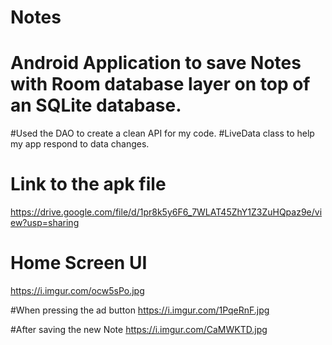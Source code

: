 # Notes
# Android Application to save Notes with Room database layer on top of an SQLite database.
#Used the DAO to create a clean API for my code.
#LiveData class to help my app respond to data changes.



# Link to the apk file
https://drive.google.com/file/d/1pr8k5y6F6_7WLAT45ZhY1Z3ZuHQpaz9e/view?usp=sharing

# Home Screen UI
https://i.imgur.com/ocw5sPo.jpg

#When pressing the ad button
https://i.imgur.com/1PqeRnF.jpg

#After saving the new Note
https://i.imgur.com/CaMWKTD.jpg


